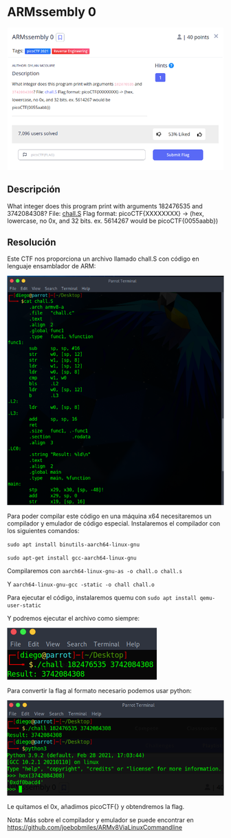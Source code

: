 # ARMssembly 0
![Descripcion del CTF](img/description.png)

## Descripción
What integer does this program print with arguments 182476535 and 3742084308? File: [chall.S](https://mercury.picoctf.net/static/39820b71cabc14033bca1f2db00a6801/chall.S) Flag format: picoCTF{XXXXXXXX} -> (hex, lowercase, no 0x, and 32 bits. ex. 5614267 would be picoCTF{0055aabb})

## Resolución
Este CTF nos proporciona un archivo llamado chall.S con código en lenguaje ensamblador de ARM:

![Consola](img/console1.png)

Para poder compilar este código en una máquina x64 necesitaremos un compilador y emulador de código especial. Instalaremos el compilador con los siguientes comandos:

`sudo apt install binutils-aarch64-linux-gnu`

`sudo apt-get install gcc-aarch64-linux-gnu`

Compilaremos con `aarch64-linux-gnu-as -o chall.o chall.s`

Y `aarch64-linux-gnu-gcc -static -o chall chall.o`

Para ejecutar el código, instalaremos quemu con `sudo apt install qemu-user-static`

Y podremos ejecutar el archivo como siempre:

![Consola](img/console2.png)

Para convertir la flag al formato necesario podemos usar python:

![Consola](img/console3.png)

Le quitamos el 0x, añadimos picoCTF{} y obtendremos la flag.

Nota: Más sobre el compilador y emulador se puede encontrar en https://github.com/joebobmiles/ARMv8ViaLinuxCommandline